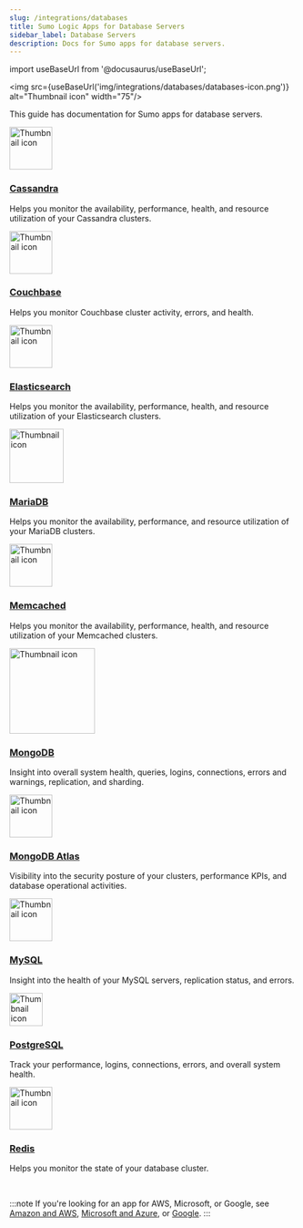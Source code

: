 ```yaml
---
slug: /integrations/databases
title: Sumo Logic Apps for Database Servers
sidebar_label: Database Servers
description: Docs for Sumo apps for database servers.
---
```



import useBaseUrl from '@docusaurus/useBaseUrl';

<img src={useBaseUrl('img/integrations/databases/databases-icon.png')} alt="Thumbnail icon" width="75"/>

This guide has documentation for Sumo apps for database servers.


<div className="box-wrapper" markdown="1">
<div className="box smallbox1 card">
  <div className="container">
  <img src={useBaseUrl('img/integrations/databases/cassandra.png')} alt="Thumbnail icon" width="75"/>
  <h3><a href="/docs/integrations/databases/cassandra">Cassandra</a></h3>
  <p>Helps you monitor the availability, performance, health, and resource utilization of your Cassandra clusters.</p>
  </div>
</div>
<div className="box smallbox2 card">
  <div className="container">
  <img src={useBaseUrl('img/integrations/databases/couchbase-logo.png')} alt="Thumbnail icon" width="75"/>
  <h3><a href="/docs/integrations/databases/couchbase">Couchbase</a></h3>
  <p>Helps you monitor Couchbase cluster activity, errors, and health.</p>
  </div>
</div>
    <div className="box smallbox3 card">
      <div className="container">
      <img src={useBaseUrl('img/integrations/databases/elasticsearch.png')} alt="Thumbnail icon" width="75"/>
      <h3><a href="/docs/integrations/databases/elasticsearch">Elasticsearch</a></h3>
      <p>Helps you monitor the availability, performance, health, and resource utilization of your Elasticsearch clusters.</p>
      </div>
    </div>
    <div className="box smallbox4 card">
      <div className="container">
      <img src={useBaseUrl('img/integrations/databases/mariadb.png')} alt="Thumbnail icon" width="95"/>
      <h3><a href="/docs/integrations/databases/elasticsearch">MariaDB</a></h3>
      <p>Helps you monitor the availability, performance, and resource utilization of your MariaDB clusters.</p>
      </div>
    </div>
    <div className="box smallbox5 card">
      <div className="container">
      <img src={useBaseUrl('img/integrations/databases/memcached.png')} alt="Thumbnail icon" width="75"/>
      <h3><a href="/docs/integrations/databases/memcached">Memcached</a></h3>
      <p>Helps you monitor the availability, performance, health, and resource utilization of your Memcached clusters.</p>
      </div>
    </div>
    <div className="box smallbox6 card">
      <div className="container">
      <img src={useBaseUrl('img/integrations/databases/mongodb.png')} alt="Thumbnail icon" width="150"/>
      <h3><a href="/docs/integrations/databases/mongodb">MongoDB</a></h3>
      <p>Insight into overall system health, queries, logins, connections, errors and warnings, replication, and sharding.</p>
      </div>
    </div>
    <div className="box smallbox7 card">
      <div className="container">
      <img src={useBaseUrl('img/integrations/databases/mongodbatlas.png')} alt="Thumbnail icon" width="75"/>
      <h3><a href="/docs/integrations/databases/mongodb-atlas">MongoDB Atlas</a></h3>
      <p>Visibility into the security posture of your clusters, performance KPIs, and database operational activities.</p>
      </div>
    </div>
    <div className="box smallbox8 card">
      <div className="container">
      <img src={useBaseUrl('img/integrations/databases/mysql.png')} alt="Thumbnail icon" width="75"/>
      <h3><a href="/docs/integrations/databases/mysql">MySQL</a></h3>
      <p>Insight into the health of your MySQL servers, replication status, and errors.</p>
      </div>
    </div>
    <div className="box smallbox9 card">
      <div className="container">
      <img src={useBaseUrl('img/integrations/databases/postgresql.png')} alt="Thumbnail icon" width="58"/>
      <h3><a href="/docs/integrations/databases/postgresql">PostgreSQL</a></h3>
      <p>Track your performance, logins, connections, errors, and overall system health.</p>
      </div>
    </div>
    <div className="box smallbox10 card">
      <div className="container">
      <img src={useBaseUrl('img/integrations/databases/redis.png')} alt="Thumbnail icon" width="75"/>
      <h3><a href="/docs/integrations/databases/redis">Redis</a></h3>
      <p>Helps you monitor the state of your database cluster.</p>
      </div>
    </div>
  </div>

<br/>

:::note
If you're looking for an app for AWS, Microsoft, or Google, see [Amazon and AWS](/docs/integrations/amazon-aws), [Microsoft and Azure](/docs/integrations/microsoft-azure), or [Google](/docs/integrations/google).
:::

